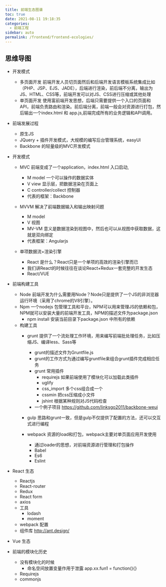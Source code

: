 ```yaml
---
title: 前端生态图谱
toc: true
date: 2021-08-11 19:18:35
categories: 
  - 前端工程
sidebar: auto
permalink: /frontend/frontend-ecologies/
---
```


## 思维导图

- 开发模式
    - 多页面开发 前端开发人员切页面然后和后端开发语言模板系统集成比如（PHP、JSP、EJS、JADE），后端进行渲染，前后端不分离，输出为JS、HTML、CSS等，前端开发可以对JS、CSS进行压缩或其他处理
    - 单页面开发 使用富前端开发思想，后端只需要提供一个入口的页面和API，前端负责路由和渲染。前后端分离，前端一般会对资源进行打包，然后输出一个index.html 和 app.js,前端完成所有的业务逻辑和API调用。
   
   
- 前端发展过程
    - 原生JS
    - JQuery + 插件开发模式，大规模的编写后台管理系统，easyUI
    - Backbone 的轻量级的MVC开发模式
    
- 开发模式
    - MVC 前端变成了一个application，index.html 入口启动, 
        - M model 一个可以操作的数据实体
        - V view 显示层，把数据渲染在页面上
        - C controller/collect 控制器
        - 代表的框架：Backbone
    
    - MVVM 解决了前端数据输入和输出映射问题
        - M model
        - V 视图
        - MV-VM 意义是数据渲染到视图中，然后也可以从视图中获取数据，这就是双向绑定
        - 代表框架：Angularjs 
        
    - 单项数据流+渲染引擎
        - React 是什么？React只是一个单项的高效的渲染引擎而已
        - 我们讲React的时候往往在谈论React+Redux一套完整的开发生态
        - React/VUE

- 前端构建工具
    - Node 前端开发为什么需要用Node？Node只是提供了一个JS的非浏览器运行环境（采用了chrome的V8引擎）。
    - Npm 一个nodejs 包管理工具和平台，NPM可以用来管理JS的依赖和包，NPM就可以安装大量的前端开发工具，NPM的描述文件为package.json
        - npm install 安装当前目录下package.json 中所有的依赖
    - 构建工具
        - grunt 提供了一个流处理工作环境，用来编写前端批处理任务，比如压缩JS、编译less、Sass等
            - grunt的描述文件为Gruntfile.js
            - grunt的工作方式为通过编写gruntfile来组合grunt插件完成相应任务
            - grunt 常用插件
                - requirejs 如果前端使用了模块化可以加载此类插件
                - uglify  
                - css_import 多个css组合成一个
                - cssmin 把css压缩成小文件
                - jshint 根据某种规则对JS代码检查
            - 一个例子项目 https://github.com/linksgo2011/backbone-weui
            
        - gulp 思路和grunt一致，但是gulp不仅提供了配置的方法，还可以交互式进行编程
        - webpack 资源的load和打包，webpack主要对单页面应用开发使用
            - 通过loader的思想，对前端资源进行管理和打包操作
            - Babel
            - Es6
            - Eslint
         
- React 生态
     - Reactjs
     - React-router
     - Redux
     - React form 
     - axios
     - 工具
        - lodash
        - moment
     - webpack 配置
     - 组件库 http://ant.design/
 
- Vue 生态

- 前端的模块化历史
    - 没有模块化的时候
        - 命名空间放置变量作用于泄露 app.xx.fun1 = function(){}
    - Requirejs
    - commonjs
